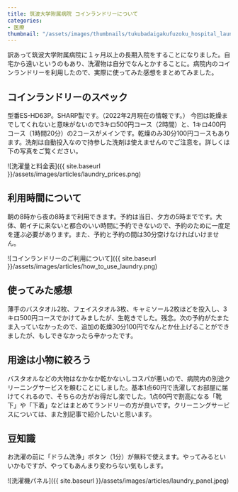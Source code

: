 ```yaml
---
title: 筑波大学附属病院 コインランドリーについて
categories:
- 医療
thumbnail: "/assets/images/thumbnails/tukubadaigakufuzoku_hospital_laundry.png"
---
```


訳あって筑波大学附属病院に１ヶ月以上の長期入院をすることになりました。自宅から遠いというのもあり、洗濯物は自分でなんとかすることに。病院内のコインランドリーを利用したので、実際に使ってみた感想をまとめてみました。
<!--more-->

## コインランドリーのスペック
型番ES-HD63P。SHARP製です。（2022年2月現在の情報です。）
今回は乾燥までしてくれないと意味がないので3キロ500円コース（2時間）と、1キロ400円コース（1時間20分）の2コースがメインです。乾燥のみ30分100円コースもあります。洗剤は自動投入なので持参した洗剤は使えませんのでご注意を。詳しくは下の写真をご覧ください。

![洗濯量と料金表]({{ site.baseurl }}/assets/images/articles/laundry_prices.png)

## 利用時間について
朝の8時から夜の8時まで利用できます。予約は当日、夕方の5時までです。大体、朝イチに来ないと都合のいい時間に予約できないので、予約のために一度足を運ぶ必要があります。また、予約と予約の間は30分空けなければいけません。

![コインランドリーのご利用について]({{ site.baseurl }}/assets/images/articles/how_to_use_laundry.png)

## 使ってみた感想
薄手のバスタオル2枚、フェイスタオル3枚、キャミソール2枚ほどを投入し、3キロ500円コースでかけてみましたが、生乾きでした。残念。次の予約がたまたま入っていなかったので、追加の乾燥30分100円でなんとか仕上げることができましたが、もしできなかったら辛かったです。

## 用途は小物に絞ろう
バスタオルなどの大物はなかなか乾かないしコスパが悪いので、病院内の別途クリーニングサービスを頼むことにしました。基本1点60円で洗濯してお部屋に届けてくれるので、そちらの方がお得だし楽でした。1点60円で割高になる「靴下」や「下着」などはまとめてランドリーの方が良いです。クリーニングサービスについては、また別記事で紹介したいと思います。

## 豆知識
お洗濯の前に「ドラム洗浄」ボタン（1分）が無料で使えます。やってみるといいかもですが、やってもあんまり変わらない気もします。

![洗濯機パネル]({{ site.baseurl }}/assets/images/articles/laundry_panel.jpeg)
